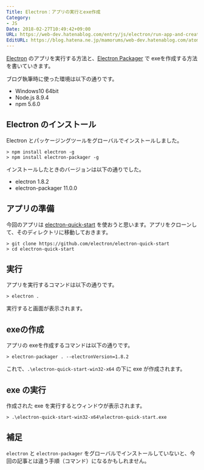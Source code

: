 ```yaml
---
Title: Electron：アプリの実行とexe作成
Category:
- JS
Date: 2018-02-27T10:49:42+09:00
URL: https://web-dev.hatenablog.com/entry/js/electron/run-app-and-create-exe
EditURL: https://blog.hatena.ne.jp/mamorums/web-dev.hatenablog.com/atom/entry/17391345971620120212
---
```


[Electron](https://electronjs.org/) のアプリを実行する方法と、[Electron Packager](https://github.com/electron-userland/electron-packager) で exeを作成する方法を書いていきます。

ブログ執筆時に使った環境は以下の通りです。

- Windows10 64bit
- Node.js 8.9.4
- npm 5.6.0



## Electron のインストール
Electron とパッケージングツールをグローバルでインストールしました。

```
> npm install electron -g
> npm install electron-packager -g
```

インストールしたときのバージョンは以下の通りでした。

- electron 1.8.2
- electron-packager 11.0.0


## アプリの準備
今回のアプリは [electron-quick-start](https://github.com/electron/electron-quick-start) を使おうと思います。アプリをクローンして、そのディレクトリに移動しておきます。

```
> git clone https://github.com/electron/electron-quick-start
> cd electron-quick-start
```


## 実行 
アプリを実行するコマンドは以下の通りです。

```
> electron .
```

実行すると画面が表示されます。


## exeの作成
アプリの exeを作成するコマンドは以下の通りです。

```
> electron-packager . --electronVersion=1.8.2
```

これで、`.\electron-quick-start-win32-x64` の下に exe が作成されます。


## exe の実行
作成された exe を実行するとウィンドウが表示されます。

```
> .\electron-quick-start-win32-x64\electron-quick-start.exe
```


## 補足
`electron` と `electron-packager` をグローバルでインストールしていないと、今回の記事とは違う手順（コマンド）になるかもしれません。
